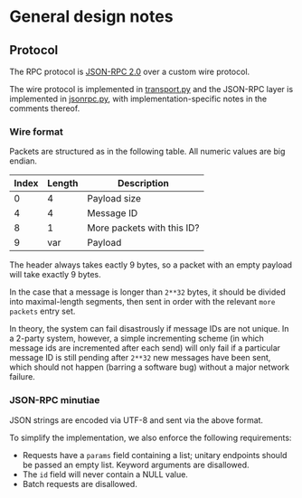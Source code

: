 
# General design notes

## Protocol

The RPC protocol is [JSON-RPC 2.0](https://www.jsonrpc.org/specification) over
a custom wire protocol.

The wire protocol is implemented in [transport.py](transport.py) and the
JSON-RPC layer is implemented in [jsonrpc.py](jsonrpc.py), with
implementation-specific notes in the comments thereof.

### Wire format

Packets are structured as in the following table. All numeric values are big
endian.

| Index | Length | Description                |
|-------|--------|----------------------------|
| 0     | 4      | Payload size               |
| 4     | 4      | Message ID                 |
| 8     | 1      | More packets with this ID? |
| 9     | var    | Payload                    |

The header always takes eactly 9 bytes, so a packet with an empty payload will
take exactly 9 bytes.

In the case that a message is longer than `2**32` bytes, it should be divided
into maximal-length segments, then sent in order with the relevant
`more packets` entry set.

In theory, the system can fail disastrously if message IDs are not unique. In
a 2-party system, however, a simple incrementing scheme (in which message ids
are incremented after each send) will only fail if a particular message ID is
still pending after `2**32` new messages have been sent, which should not
happen (barring a software bug) without a major network failure.

### JSON-RPC minutiae

JSON strings are encoded via UTF-8 and sent via the above format.

To simplify the implementation, we also enforce the following requirements:

- Requests have a `params` field containing a list; unitary endpoints should
  be passed an empty list. Keyword arguments are disallowed.
- The `id` field will never contain a NULL value.
- Batch requests are disallowed.
